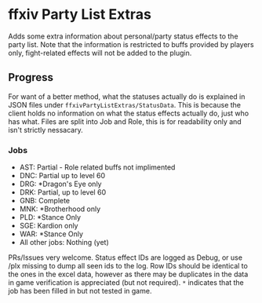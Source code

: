 # ffxiv Party List Extras

Adds some extra information about personal/party status effects to the party list.
Note that the information is restricted to buffs provided by players only, fight-related effects will not be added to the plugin.

## Progress

For want of a better method, what the statuses actually do is explained in JSON files under `ffxivPartyListExtras/StatusData`.
This is because the client holds no information on what the status effects actually do, just who has what.
Files are split into Job and Role, this is for readability only and isn't strictly nessacary.

### Jobs

- AST: Partial - Role related buffs not implimented
- DNC: Partial up to level 60
- DRG: *Dragon's Eye only
- DRK: Partial, up to level 60
- GNB: Complete
- MNK: *Brotherhood only
- PLD: *Stance Only
- SGE: Kardion only
- WAR: *Stance Only
- All other jobs: Nothing (yet)

PRs/Issues very welcome.
Status effect IDs are logged as Debug, or use /plx missing to dump all seen ids to the log.
Row IDs should be identical to the ones in the excel data, however as there may be duplicates in the data in game verification is appreciated (but not required).
`*` indicates that the job has been filled in but not tested in game.
